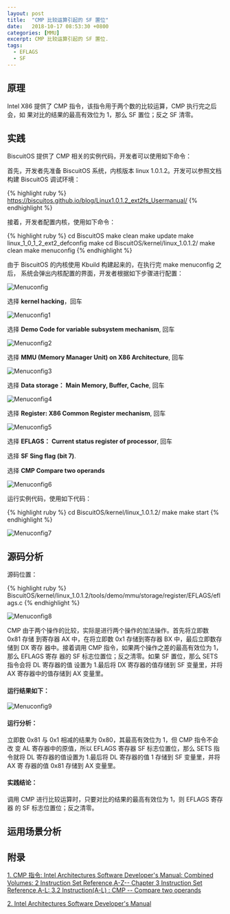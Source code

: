 ```yaml
---
layout: post
title:  "CMP 比较运算引起的 SF 置位"
date:   2018-10-17 08:53:30 +0800
categories: [MMU]
excerpt: CMP 比较运算引起的 SF 置位.
tags:
  - EFLAGS
  - SF
---
```


## 原理

Intel X86 提供了 CMP 指令，该指令用于两个数的比较运算，CMP 执行完之后会，如
果对比的结果的最高有效位为 1，那么 SF 置位；反之 SF 清零。

## 实践

BiscuitOS 提供了 CMP 相关的实例代码，开发者可以使用如下命令：

首先，开发者先准备 BiscuitOS 系统，内核版本 linux 1.0.1.2。开发可以参照文档
构建 BiscuitOS 调试环境：

{% highlight ruby %}
https://biscuitos.github.io/blog/Linux1.0.1.2_ext2fs_Usermanual/
{% endhighlight %}


接着，开发者配置内核，使用如下命令：

{% highlight ruby %}
cd BiscuitOS
make clean
make update
make linux_1_0_1_2_ext2_defconfig
make
cd BiscuitOS/kernel/linux_1.0.1.2/
make clean
make menuconfig
{% endhighlight %}

由于 BiscuitOS 的内核使用 Kbuild 构建起来的，在执行完 make menuconfig 之后，
系统会弹出内核配置的界面，开发者根据如下步骤进行配置：

![Menuconfig](https://raw.githubusercontent.com/EmulateSpace/PictureSet/master/BiscuitOS/kernel/MMU000003.png)

选择 **kernel hacking**，回车

![Menuconfig1](https://raw.githubusercontent.com/EmulateSpace/PictureSet/master/BiscuitOS/kernel/MMU000004.png)

选择 **Demo Code for variable subsystem mechanism**, 回车

![Menuconfig2](https://raw.githubusercontent.com/EmulateSpace/PictureSet/master/BiscuitOS/kernel/MMU000005.png)

选择 **MMU (Memory Manager Unit) on X86 Architecture**, 回车

![Menuconfig3](https://raw.githubusercontent.com/EmulateSpace/PictureSet/master/BiscuitOS/kernel/MMU000006.png)

选择 **Data storage： Main  Memory, Buffer, Cache**, 回车

![Menuconfig4](https://raw.githubusercontent.com/EmulateSpace/PictureSet/master/BiscuitOS/kernel/MMU000007.png)

选择 **Register: X86 Common Register mechanism**, 回车

![Menuconfig5](https://raw.githubusercontent.com/EmulateSpace/PictureSet/master/BiscuitOS/kernel/MMU000008.png)

选择 **EFLAGS： Current status register of processor**, 回车

选择 **SF  Sing flag (bit 7)**.

选择 **CMP  Compare two operands**

![Menuconfig6](https://raw.githubusercontent.com/EmulateSpace/PictureSet/master/BiscuitOS/kernel/MMU000375.png)

运行实例代码，使用如下代码：

{% highlight ruby %}
cd BiscuitOS/kernel/linux_1.0.1.2/
make 
make start
{% endhighlight %}

![Menuconfig7](https://raw.githubusercontent.com/EmulateSpace/PictureSet/master/BiscuitOS/kernel/MMU000376.png)

## 源码分析

源码位置：

{% highlight ruby %}
BiscuitOS/kernel/linux_1.0.1.2/tools/demo/mmu/storage/register/EFLAGS/eflags.c
{% endhighlight %}

![Menuconfig8](https://raw.githubusercontent.com/EmulateSpace/PictureSet/master/BiscuitOS/kernel/MMU000377.png)

CMP 由于两个操作的比较，实际是进行两个操作的加法操作。首先将立即数 0x81 存储
到寄存器 AX 中，在将立即数 0x1 存储到寄存器 BX 中，最后立即数存储到 DX 寄存
器中。接着调用 CMP 指令，如果两个操作之差的最高有效位为 1，那么 EFLAGS 寄存
器的 SF 标志位置位；反之清零。如果 SF 置位，那么 SETS 指令会将 DL 寄存器的值
设置为 1.最后将 DX 寄存器的值存储到 SF 变量里，并将 AX 寄存器中的值存储到 AX 变量里。

#### 运行结果如下：

![Menuconfig9](https://raw.githubusercontent.com/EmulateSpace/PictureSet/master/BiscuitOS/kernel/MMU000378.png)

#### 运行分析：

立即数 0x81 与 0x1 相减的结果为 0x80，其最高有效位为 1，但 CMP 指令不会改
变 AL 寄存器中的原值，所以 EFLAGS 寄存器 SF 标志位置位，那么 SETS 指令就将 
DL 寄存器的值设置为 1.最后将 DL 寄存器的值 1 存储到 SF 变量里，并将 AX 寄
存器的值 0x81 存储到 AX 变量里。

#### 实践结论：

调用 CMP 进行比较运算时，只要对比的结果的最高有效位为 1，则 EFLAGS 寄存器
的 SF 标志位置位；反之清零。

## 运用场景分析

## 附录

[1. CMP 指令: Intel Architectures Software Developer's Manual: Combined Volumes: 2 Instruction Set Reference,A-Z-- Chapter 3 Instruction Set Reference,A-L: 3.2 Instruction(A-L) : CMP -- Compare two operands](https://software.intel.com/en-us/articles/intel-sdm)

[2. Intel Architectures Software Developer's Manual](https://github.com/BiscuitOS/Documentation/blob/master/Datasheet/Intel-IA32_DevelopmentManual.pdf)
